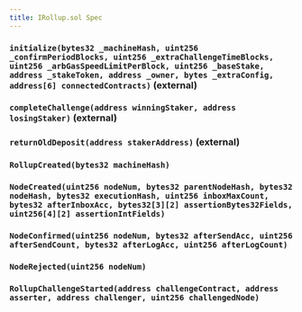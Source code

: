 ```yaml
---
title: IRollup.sol Spec
---
```


### `initialize(bytes32 _machineHash, uint256 _confirmPeriodBlocks, uint256 _extraChallengeTimeBlocks, uint256 _arbGasSpeedLimitPerBlock, uint256 _baseStake, address _stakeToken, address _owner, bytes _extraConfig, address[6] connectedContracts)` (external)

### `completeChallenge(address winningStaker, address losingStaker)` (external)

### `returnOldDeposit(address stakerAddress)` (external)

### `RollupCreated(bytes32 machineHash)`

### `NodeCreated(uint256 nodeNum, bytes32 parentNodeHash, bytes32 nodeHash, bytes32 executionHash, uint256 inboxMaxCount, bytes32 afterInboxAcc, bytes32[3][2] assertionBytes32Fields, uint256[4][2] assertionIntFields)`

### `NodeConfirmed(uint256 nodeNum, bytes32 afterSendAcc, uint256 afterSendCount, bytes32 afterLogAcc, uint256 afterLogCount)`

### `NodeRejected(uint256 nodeNum)`

### `RollupChallengeStarted(address challengeContract, address asserter, address challenger, uint256 challengedNode)`
